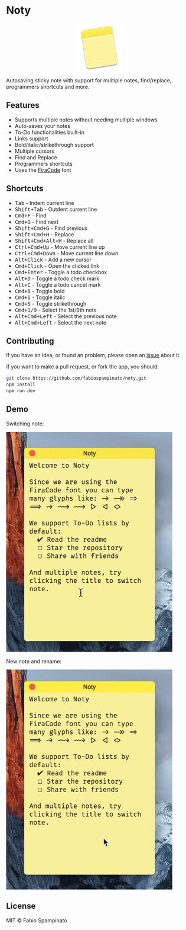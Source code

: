 
# Noty

<p align="center">
	<img src="resources/icon/icon-128x128.png" alt="Logo">
</p>

Autosaving sticky note with support for multiple notes, find/replace, programmers shortcuts and more.

## Features

- Supports multiple notes without needing multiple windows
- Auto-saves your notes
- To-Do functionalities built-in
- Links support
- Bold/italic/strikethrough support
- Multiple cursors
- Find and Replace
- Programmers shortcuts
- Uses the [FiraCode](https://github.com/tonsky/FiraCode) font

## Shortcuts

- <kbd>Tab</kbd> - Indent current line
- <kbd>Shift+Tab</kbd> - Outdent current line
- <kbd>Cmd+F</kbd> - Find
- <kbd>Cmd+G</kbd> - Find next
- <kbd>Shift+Cmd+G</kbd> - Find previous
- <kbd>Shift+Cmd+H</kbd> - Replace
- <kbd>Shift+Cmd+Alt+H</kbd> - Replace all
- <kbd>Ctrl+Cmd+Up</kbd> - Move current line up
- <kbd>Ctrl+Cmd+Down</kbd> - Move current line down
- <kbd>Alt+Click</kbd> - Add a new cursor
- <kbd>Cmd+Click</kbd> - Open the clicked link
- <kbd>Cmd+Enter</kbd> - Toggle a todo checkbox
- <kbd>Alt+D</kbd> - Toggle a todo check mark
- <kbd>Alt+C</kbd> - Toggle a todo cancel mark
- <kbd>Cmd+B</kbd> - Toggle bold
- <kbd>Cmd+I</kbd> - Toggle italic
- <kbd>Cmd+S</kbd> - Toggle strikethrough
- <kbd>Cmd+1/9</kbd> - Select the 1st/9th note
- <kbd>Alt+Cmd+Left</kbd> - Select the previous note
- <kbd>Alt+Cmd+Left</kbd> - Select the next note

## Contributing

If you have an idea, or found an problem, please open an [issue](https://github.com/fabiospampinato/noty/issues) about it.

If you want to make a pull request, or fork the app, you should:

```bash
git clone https://github.com/fabiospampinato/noty.git
npm install
npm run dev
```

## Demo

Switching note:

![Switching note](resources/demo/switching.gif)

New note and rename:

![New note and rename](resources/demo/creation-renaming.gif)

## License

MIT © Fabio Spampinato
